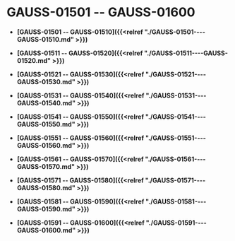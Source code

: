 # GAUSS-01501 -- GAUSS-01600

-   **[GAUSS-01501 -- GAUSS-01510]({{<relref "./GAUSS-01501----GAUSS-01510.md" >}})**

-   **[GAUSS-01511 -- GAUSS-01520]({{<relref "./GAUSS-01511----GAUSS-01520.md" >}})**

-   **[GAUSS-01521 -- GAUSS-01530]({{<relref "./GAUSS-01521----GAUSS-01530.md" >}})**

-   **[GAUSS-01531 -- GAUSS-01540]({{<relref "./GAUSS-01531----GAUSS-01540.md" >}})**

-   **[GAUSS-01541 -- GAUSS-01550]({{<relref "./GAUSS-01541----GAUSS-01550.md" >}})**

-   **[GAUSS-01551 -- GAUSS-01560]({{<relref "./GAUSS-01551----GAUSS-01560.md" >}})**

-   **[GAUSS-01561 -- GAUSS-01570]({{<relref "./GAUSS-01561----GAUSS-01570.md" >}})**

-   **[GAUSS-01571 -- GAUSS-01580]({{<relref "./GAUSS-01571----GAUSS-01580.md" >}})**

-   **[GAUSS-01581 -- GAUSS-01590]({{<relref "./GAUSS-01581----GAUSS-01590.md" >}})**

-   **[GAUSS-01591 -- GAUSS-01600]({{<relref "./GAUSS-01591----GAUSS-01600.md" >}})**
